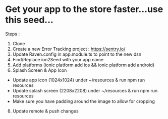 # Get your app to the store faster...use this seed...

Steps :

1. Clone 
2. Create a new Error Tracking project : https://sentry.io/
3. Update Raven.config in app.module.ts to point to the new dsn
4. Find/Replace ion2Seed with your app name
5. Add platforms (ionic platform add ios && ionic platform add android)
6. Splash Screen & App Icon

  - Update app icon (1024x1024) under ~/resources & run npm run resources
  - Update splash screen (2208x2208) under ~/resources & run npm run resources
  - Make sure you have padding around the image to allow for cropping
  
8. Update remote & push changes
